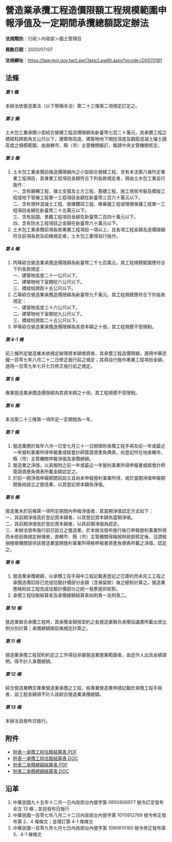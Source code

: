 # 營造業承攬工程造價限額工程規模範圍申報淨值及一定期間承攬總額認定辦法


**法規類別**：行政＞內政部＞國土管理目

**異動日期**：2020/07/07  

**法規網址**：https://law.moj.gov.tw/LawClass/LawAll.aspx?pcode=D0070161



## 法條
##### 第 1 條
本辦法依營造業法（以下簡稱本法）第二十三條第二項規定訂定之。

##### 第 2 條
土木包工業承攬小型綜合營繕工程造價限額為新臺幣七百二十萬元，其承攬工程之橋樑柱跨距為五公尺以下，建築物高度、建築物地下開挖深度及鋼筋混凝土擋土牆高度之規模範圍，由直轄市、縣（市）主管機關擬訂，報請中央主管機關核定。

##### 第 3 條
1. 土木包工業承攬前條造價限額內之小型綜合營繕工程，含有本法第八條所定專業工程項目，其專業工程項目金額符合下列各款規定者，得由土木包工業自行施作：  
一、含有鋼構工程、擋土支撐及土方工程、基礎工程、施工塔架吊裝及模版工程或地下管線工程單一工程項目金額在新臺幣三百六十萬元以下。  
二、含有預拌混凝土工程、營建鑽探工程、帷幕牆工程或環境保護工程單一工程項目金額在新臺幣二十五萬元以下。  
三、含有庭園、景觀工程項目金額在新臺幣二百四十萬元以下。  
四、含有防水工程項目之金額在新臺幣六十萬元以下。
1. 土木包工業承攬前項各款專業工程項目一項以上，且各項工程金額及造價限額符合前項各款及前條規定者，土木包工業得自行施作。

##### 第 4 條
1. 丙等綜合營造業承攬造價限額為新臺幣二千七百萬元，其工程規模範圍應符合下列各款規定：  
一、建築物高度二十一公尺以下。  
二、建築物地下室開挖六公尺以下。  
三、橋樑柱跨距十五公尺以下。
1. 乙等綜合營造業承攬造價限額為新臺幣九千萬元，其工程規模應符合下列各款規定：  
一、建築物高度三十六公尺以下。  
二、建築物地下室開挖九公尺以下。  
三、橋樑柱跨距二十五公尺以下。
1. 甲等綜合營造業承攬造價限額為其資本額之十倍，其工程規模不受限制。

##### 第 4-1 條
前三條所定營造業未依規定辦理資本額增資者，其承攬工程造價限額，適用中華民國一百零七年八月二十二日修正施行前之規定；其得自行施作專業工程項目金額，適用一百零九年七月七日修正施行前之規定。

##### 第 5 條
專業營造業承攬造價限額為其資本額之十倍，其工程規模不受限制。

##### 第 6 條
本法第二十三條第一項所定一定期間為一年。

##### 第 7 條
1. 營造業應於每年六月一日至七月三十一日間檢附承攬工程手冊及前一年或最近一年營利事業所得申報書或經會計師簽證資產負債表，向登記所在地直轄市、縣（市）主管機關申報淨值及承攬總額。
1. 營造業之淨值，以其檢附之前一年或最近一年營利事業所得申報書或經會計師簽證資產負債表所載金額認定之。
1. 於前一期淨值申報期間前設立且尚未申報營利事業所得，或於當期淨值申報期間後始設立之營造業，以其登記資本額為淨值。

##### 第 8 條
營造業未於前條第一項所定期間內申報淨值者，其當期淨值認定方式如下：  
一、其前期淨值高於登記資本額者，以其登記資本額為當期淨值。  
二、其前期淨值低於登記資本額者，以其前期淨值為認定。  
三、本辦法發布施行前已設立之營造業，於本辦法發布施行後已申報營利事業所得而未依前條規定辦理者，直轄市、縣（市）主管機關得報經財政部核定後，洽請稅捐稽徵機關提供該營造業當期營利事業所得稅申報書資產負債表所載之淨值，認定之。

##### 第 9 條
1. 營造業承攬總額，以承攬工程手冊中工程記載表登記之已簽約而未完工工程之承攬造價扣除已完成估驗計價部分金額（含保留款）後之總和計算之。營造業應檢附該工程完成估驗計價部分之統一發票提供核對。
1. 承攬工程估驗結算表及承攬總額結算表如附表一及附表二。

##### 第 10 條
營造業聯合承攬工程時，其承攬金額按契約之各營造業聯合承攬協議書所載出資比例分別計算；承攬總額按前條規定計算之。

##### 第 11 條
營造業承攬工程契約約定之工作項目非屬營造業營業範圍者，由定作人出具金額證明，得不計入承攬總額。

##### 第 12 條
綜合營造業轉交專業營造業承攬之工程，經專業營造業申請記載於承攬工程手冊者，該工程金額得不計入該綜合營造業承攬總額。

##### 第 13 條
本辦法自發布日施行。　
## 附件
* [附表一承攬工程估驗結算表.PDF](https://law.moj.gov.tw/LawClass/LawGetFile.ashx?FileId=0000234017)
* [附表一承攬工程估驗結算表.DOC](https://law.moj.gov.tw/LawClass/LawGetFile.ashx?FileId=0000039208)
* [附表二承攬總額結算表.PDF](https://law.moj.gov.tw/LawClass/LawGetFile.ashx?FileId=0000234018)
* [附表二承攬總額結算表.DOC](https://law.moj.gov.tw/LawClass/LawGetFile.ashx?FileId=0000039209)
## 沿革
1. 中華民國九十五年十二月一日內政部台內營字第 0950806977 號令訂定發布全文 13 條；並自發布日施行
1. 中華民國一百零七年八月二十二日內政部台內營字第 1070812769 號令修正發布第 2、4 條條文；並增訂第 4-1  條條文
1. 中華民國一百零九年七月七日內政部台內營字第 1090810165 號令修正發布第 3、4-1 條條文

